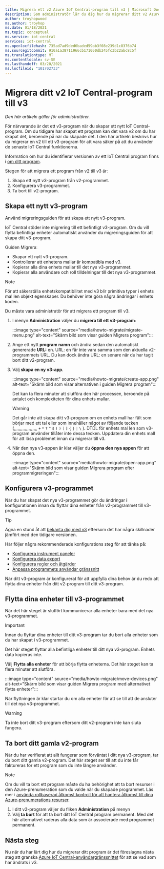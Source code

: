 ```yaml
---
title: Migrera ett v2 Azure IoT Central-program till v3 | Microsoft Docs
description: Som administratör lär du dig hur du migrerar ditt v2 Azure IoT Central-program till v3
author: troyhopwood
ms.author: troyhop
ms.date: 01/18/2021
ms.topic: conceptual
ms.service: iot-central
services: iot-central
ms.openlocfilehash: 735ad7ad9ded6baded59ab3f08e239d1c8376b74
ms.sourcegitcommit: 910a1a38711966cb171050db245fc3b22abc8c5f
ms.translationtype: MT
ms.contentlocale: sv-SE
ms.lasthandoff: 03/20/2021
ms.locfileid: "101702733"
---
```

# <a name="migrate-your-v2-iot-central-application-to-v3"></a>Migrera ditt v2 IoT Central-program till v3

*Den här artikeln gäller för administratörer.*

För närvarande är det ett v3-program när du skapar ett nytt IoT Central-program. Om du tidigare har skapat ett program kan det vara v2 om du har skapat det, beroende på när du skapade det. I den här artikeln beskrivs hur du migrerar en v2 till ett v3-program för att vara säker på att du använder de senaste IoT Central funktionerna.

Information om hur du identifierar versionen av ett IoT Central program finns i [om ditt program](howto-get-app-info.md).

Stegen för att migrera ett program från v2 till v3 är:

1. Skapa ett nytt v3-program från v2-programmet.
1. Konfigurera v3-programmet.
1. Ta bort till v2-program.

## <a name="create-a-new-v3-application"></a>Skapa ett nytt v3-program

Använd migreringsguiden för att skapa ett nytt v3-program.

IoT Central stöder inte migrering till ett befintligt v3-program. Om du vill flytta befintliga enheter automatiskt använder du migreringsguiden för att skapa ditt v3-program.

Guiden Migrera:

- Skapar ett nytt v3-program.
- Kontrollerar att enhetens mallar är kompatibla med v3.
- Kopierar alla dina enhets mallar till det nya v3-programmet.
- Kopierar alla användare och roll tilldelningar till det nya v3-programmet.

> [!NOTE]
> För att säkerställa enhetskompatibilitet med v3 blir primitiva typer i enhets mal len objekt egenskaper. Du behöver inte göra några ändringar i enhets koden.

Du måste vara administratör för att migrera ett program till v3.

1. I menyn **Administration** väljer du **migrera till ett v3-program**:

    :::image type="content" source="media/howto-migrate/migrate-menu.png" alt-text="Skärm bild som visar guiden Migrera program":::

1. Ange ett nytt **program namn** och ändra sedan den automatiskt genererade  **URL:** en. URL: en får inte vara samma som den aktuella v2-programmets URL. Du kan dock ändra URL: en senare när du har tagit bort ditt v2-program.

1. Välj **skapa en ny v3-app**.

    :::image type="content" source="media/howto-migrate/create-app.png" alt-text="Skärm bild som visar alternativen i guiden Migrera program":::

    Det kan ta flera minuter att slutföra den här processen, beroende på antalet och komplexiteten för dina enhets mallar.

    > [!Warning]
    > Det går inte att skapa ditt v3-program om en enhets mall har fält som börjar med ett tal eller som innehåller något av följande tecken (,,,,,,,,,,,,,,,,,,, `+` `*` `?` `^` `$` `(` `)` `[` `]` `{` `}` `|` `\` ). DTDL för enhets mal len som v3-program använder tillåter inte dessa tecken. Uppdatera din enhets mall för att lösa problemet innan du migrerar till v3.

1. När den nya v3-appen är klar väljer du **öppna den nya appen** för att öppna den.

    :::image type="content" source="media/howto-migrate/open-app.png" alt-text="Skärm bild som visar guiden Migrera program efter programmigreringen":::

## <a name="configure-the-v3-application"></a>Konfigurera v3-programmet

När du har skapat det nya v3-programmet gör du ändringar i konfigurationen innan du flyttar dina enheter från v2-programmet till v3-programmet.

> [!TIP]
> Ägna en stund åt att [bekanta dig med v3](overview-iot-central-tour.md#navigate-your-application) eftersom det har några skillnader jämfört med den tidigare versionen.

Här följer några rekommenderade konfigurations steg för att tänka på:

- [Konfigurera instrument paneler](howto-add-tiles-to-your-dashboard.md)
- [Konfigurera data export](howto-export-data.md)
- [Konfigurera regler och åtgärder](quick-configure-rules.md)
- [Anpassa programmets användar gränssnitt](howto-customize-ui.md)

När ditt v3-program är konfigurerat för att uppfylla dina behov är du redo att flytta dina enheter från ditt v2-program till ditt v3-program.

## <a name="move-your-devices-to-the-v3-application"></a>Flytta dina enheter till v3-programmet

När det här steget är slutfört kommunicerar alla enheter bara med det nya v3-programmet.

> [!IMPORTANT]
> Innan du flyttar dina enheter till ditt v3-program tar du bort alla enheter som du har skapat i v3-programmet.

Det här steget flyttar alla befintliga enheter till ditt nya v3-program. Enhets data kopieras inte.

Välj **Flytta alla enheter** för att börja flytta enheterna. Det här steget kan ta flera minuter att slutföra.

:::image type="content" source="media/howto-migrate/move-devices.png" alt-text="Skärm bild som visar guiden Migrera program med alternativet flytta enheter":::

När flyttningen är klar startar du om alla enheter för att se till att de ansluter till det nya v3-programmet.

> [!WARNING]
> Ta inte bort ditt v3-program eftersom ditt v2-program inte kan sluta fungera.

## <a name="delete-your-old-v2-application"></a>Ta bort ditt gamla v2-program

När du har verifierat att allt fungerar som förväntat i ditt nya v3-program, tar du bort ditt gamla v2-program. Det här steget ser till att du inte får faktureras för ett program som du inte längre använder.

> [!Note]
> Om du vill ta bort ett program måste du ha behörighet att ta bort resurser i den Azure-prenumeration som du valde när du skapade programmet. Läs mer i [använda rollbaserad åtkomst kontroll för att hantera åtkomst till dina Azure-prenumerations resurser](../../role-based-access-control/role-assignments-portal.md).

1. I ditt v2-program väljer du fliken **Administration** på menyn
2. Välj **ta bort** för att ta bort ditt IoT Central program permanent. Med det här alternativet raderas alla data som är associerade med programmet permanent.

## <a name="next-steps"></a>Nästa steg

Nu när du har lärt dig hur du migrerar ditt program är det föreslagna nästa steg att granska [Azure IoT Central-användargränssnittet](overview-iot-central-tour.md) för att se vad som har ändrats i v3.